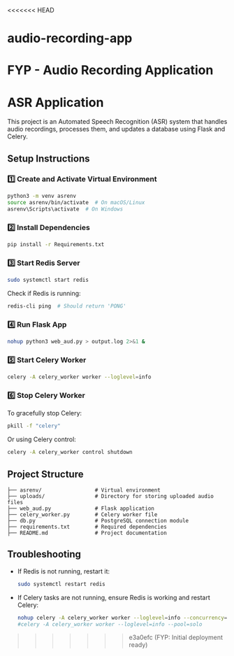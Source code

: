 <<<<<<< HEAD
# audio-recording-app
FYP - Audio Recording Application
=======
# ASR Application

This project is an Automated Speech Recognition (ASR) system that handles audio recordings, processes them, and updates a database using Flask and Celery.

## Setup Instructions

### 1️⃣ Create and Activate Virtual Environment
```sh
python3 -m venv asrenv
source asrenv/bin/activate  # On macOS/Linux
asrenv\Scripts\activate  # On Windows
```

### 2️⃣ Install Dependencies
```sh
pip install -r Requirements.txt
```

### 3️⃣ Start Redis Server
```sh
sudo systemctl start redis
```
Check if Redis is running:
```sh
redis-cli ping  # Should return 'PONG'
```

### 4️⃣ Run Flask App
```sh
nohup python3 web_aud.py > output.log 2>&1 &
```

### 5️⃣ Start Celery Worker
```sh
celery -A celery_worker worker --loglevel=info
```

### 6️⃣ Stop Celery Worker
To gracefully stop Celery:
```sh
pkill -f "celery"
```
Or using Celery control:
```sh
celery -A celery_worker control shutdown
```

## Project Structure
```
├── asrenv/                 # Virtual environment
├── uploads/                # Directory for storing uploaded audio files
├── web_aud.py              # Flask application
├── celery_worker.py        # Celery worker file
├── db.py                   # PostgreSQL connection module
├── requirements.txt        # Required dependencies
├── README.md               # Project documentation
```

## Troubleshooting
- If Redis is not running, restart it:
  ```sh
  sudo systemctl restart redis
  ```
- If Celery tasks are not running, ensure Redis is working and restart Celery:
  ```sh
  nohup celery -A celery_worker worker --loglevel=info --concurrency=10 > celery.log 2>&1 &
  #celery -A celery_worker worker --loglevel=info --pool=solo
  ```
>>>>>>> e3a0efc (FYP: Initial deployment ready)

